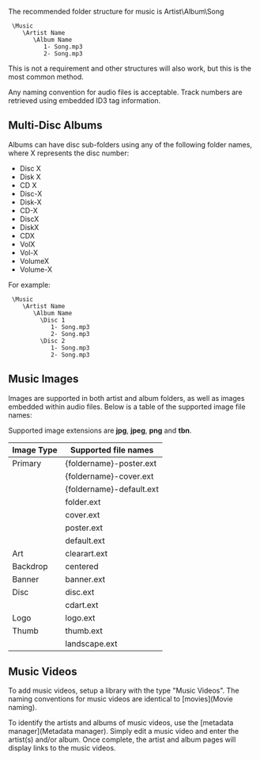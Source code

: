 The recommended folder structure for music is Artist\Album\Song

```
 \Music
    \Artist Name
       \Album Name
          1- Song.mp3
          2- Song.mp3
```

This is not a requirement and other structures will also work, but this is the most common method.

Any naming convention for audio files is acceptable. Track numbers are retrieved using embedded ID3 tag information. 

## Multi-Disc Albums

Albums can have disc sub-folders using any of the following folder names, where X represents the disc number:
 
- Disc X
- Disk X
- CD X
- Disc-X
- Disk-X
- CD-X
- DiscX
- DiskX
- CDX
- VolX
- Vol-X
- VolumeX
- Volume-X

For example:

```
 \Music
    \Artist Name
       \Album Name
         \Disc 1
            1- Song.mp3
            2- Song.mp3
         \Disc 2
            1- Song.mp3
            2- Song.mp3
```

## Music Images

Images are supported in both artist and album folders, as well as images embedded within audio files. Below is a table of the supported image file names:

Supported image extensions are **jpg**, **jpeg**, **png** and **tbn**.

| Image Type | Supported file names  |
| ------------- |---------------|
| Primary      | {foldername}-poster.ext |
|              | {foldername}-cover.ext |
|              | {foldername}-default.ext |
|              | folder.ext |
|              | cover.ext |
|              | poster.ext |
|              | default.ext |
| Art | clearart.ext      |
| Backdrop      | centered      |
| Banner | banner.ext      |
| Disc | disc.ext      
|      | cdart.ext      
| Logo | logo.ext      |
| Thumb | thumb.ext      |
|       | landscape.ext      |



## Music Videos

To add music videos, setup a library with the type "Music Videos". The naming conventions for music videos are identical to [movies](Movie naming).

To identify the artists and albums of music videos, use the [metadata manager](Metadata manager). Simply edit a music video and enter the artist(s) and/or album. Once complete, the artist and album pages will display links to the music videos.
